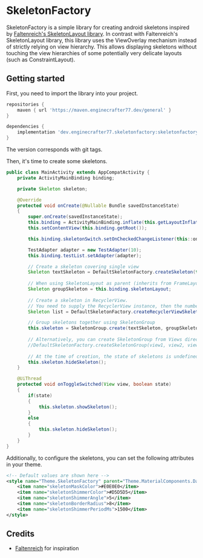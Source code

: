 # SkeletonFactory

SkeletonFactory is a simple library for creating android skeletons inspired by [Faltenreich's SkeletonLayout library](https://github.com/Faltenreich/SkeletonLayout).
In contrast with Faltenreich's SkeletonLayout library, this library uses the ViewOverlay mechanism instead of strictly relying on view hierarchy.
This allows displaying skeletons without touching the view hierarchies of some potentially very delicate layouts (such as ConstraintLayout).

## Getting started

First, you need to import the library into your project.
```groovy
repositories {
    maven { url 'https://maven.enginecrafter77.dev/general' }
}

dependencies {
    implementation 'dev.enginecrafter77.skeletonfactory:skeletonfactory:<version>'
}
```
The version corresponds with git tags.

Then, it's time to create some skeletons.
```java
public class MainActivity extends AppCompatActivity {
    private ActivityMainBinding binding;

    private Skeleton skeleton;

    @Override
    protected void onCreate(@Nullable Bundle savedInstanceState)
    {
        super.onCreate(savedInstanceState);
        this.binding = ActivityMainBinding.inflate(this.getLayoutInflater());
        this.setContentView(this.binding.getRoot());

        this.binding.skeletonSwitch.setOnCheckedChangeListener(this::onToggleSwitched);

        TestAdapter adapter = new TestAdapter(10);
        this.binding.testList.setAdapter(adapter);

        // Create a skeleton covering single view
        Skeleton textSkeleton = DefaultSkeletonFactory.createSkeleton(this.binding.textField);
        
        // When using SkeletonLayout as parent (inherits from FrameLayout), you can bind to that directly
        Skeleton groupSkeleton = this.binding.skeletonLayout;
        
        // Create a skeleton in RecyclerView.
        // You need to supply the RecyclerView instance, then the number of parameters, and the item layout resource followed by IDs of items you wish to become skeletons.
        Skeleton list = DefaultSkeletonFactory.createRecyclerViewSkeleton(this.binding.testList, 3, R.layout.test_item, R.id.icon, R.id.item_list);

        // Group skeletons together using SkeletonGroup
        this.skeleton = SkeletonGroup.create(textSkeleton, groupSkeleton, list);
        
        // Alternatively, you can create SkeletonGroup from Views directly (for convenience)
        //DefaultSkeletonFactory.createSkeletonGroup(view1, view2, view3, ...);
        
        // At the time of creation, the state of skeletons is undefined, so we explicitly hide them
        this.skeleton.hideSkeleton();
    }

    @UiThread
    protected void onToggleSwitched(View view, boolean state)
    {
        if(state)
        {
            this.skeleton.showSkeleton();
        }
        else
        {
            this.skeleton.hideSkeleton();
        }
    }
}
```

Additionally, to configure the skeletons, you can set the following attributes in your theme.
```xml
<!-- Default values are shown here -->
<style name="Theme.SkeletonFactory" parent="Theme.MaterialComponents.DayNight.DarkActionBar">
    <item name="skeletonMaskColor">#E0E0E0</item>
    <item name="skeletonShimmerColor">#D5D5D5</item>
    <item name="skeletonShimmerAngle">5</item>
    <item name="skeletonBorderRadius">8</item>
    <item name="skeletonShimmerPeriodMs">1500</item>
</style>
```

## Credits
 - [Faltenreich](https://github.com/Faltenreich) for inspiration